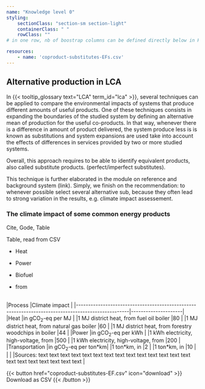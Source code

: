 ```yaml
---
name: "Knowledge level 0"
styling:
    sectionClass: "section-sm section-light"
    containerClass: " "
    rowClass: ""
# in one row, nb of boostrap columns can be defined directly below in HTML

resources:
    - name: 'coproduct-substitutes-EFs.csv'
---
```

<div class="col-md-12">

## **Alternative production in LCA**

In {{< tooltip_glossary text="LCA" term_id="lca" >}}, several techniques can be applied to compare the environmental impacts of systems that produce different amounts of useful products. One of these techniques consists in expanding the boundaries of the studied system by defining an alternative mean of production for the useful co-products. In that way, whenever there is a difference in amount of product delivered, the system produce less is is known as substitutions and system expansions are used take into account the effects of differences in services provided by two or more studied systems. 

Overall, this approach requires to be able to identify equivalent products, also called substitute products. (perfect/imperfect substitutes).


This technique is further elaborated in the module on reference and background system (link). Simply, we finish on the recommendation: to whenever possible select several alternative sub, because they often lead to strong variation in the results, e.g. climate impact assessement. 

</div>

<div class="col-md-5">

### The climate impact of some common energy products

Cite, Gode, Table

Table, read from CSV

- Heat
- Power
- Biofuel

- from 



</div>

<div class="col-md-7">

<br />
|Process                                                                                            |Climate impact       |
|---------------------------------------------------------------------------------------------------|---------------------|
|Heat                                                                                               |in gCO<sub>2</sub>-eq per MJ    |
|1 MJ district heat, from fuel oil boiler                                                           |80                   |
|1 MJ district heat, from natural gas boiler                                                        |60                   |
|1 MJ district heat, from forestry woodchips in boiler                                              |44                   |
|Power                                                                                              |in gCO<sub>2</sub>-eq per kWh   |
|1 kWh electricity, high-voltage, from                                                              |500                  |
|1 kWh electricity, high-voltage, from                                                              |200                  |
|Transportation                                                                                     |in gCO<sub>2</sub>-eq per ton*km|
|1 ton*km, in                                                                                       |2                    |
|1 ton*km, in                                                                                       |10                   |
|                                                                                                                         |
|Sources: text text text text text text text text text text text text text text text text text text text text text | 

{{< button href="coproduct-substitutes-EF.csv" icon="download" >}} Download as CSV {{< /button >}}

</div>
